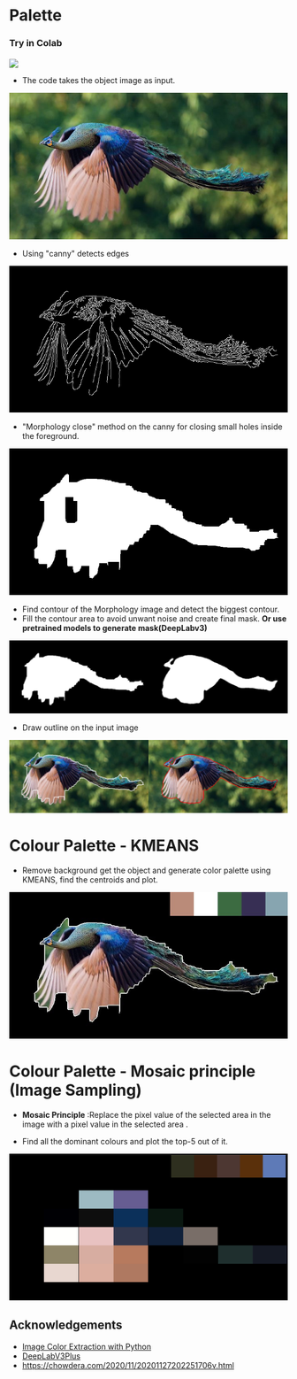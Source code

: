 # Palette

### Try in Colab
[<img src="https://colab.research.google.com/assets/colab-badge.svg" align="center">](https://colab.research.google.com/github/vijishmadhavan/Palette/blob/master/Palette_10.ipynb)

- The code takes the object image as input.
<p align="center"><img src="https://github.com/vijishmadhavan/Palette/blob/master/Images/flying-peacock-fb1__700.jpeg"/></p>

- Using "canny" detects edges

<p align="center"><img src="https://github.com/vijishmadhavan/Palette/blob/master/Images/download%20(4).png"/></p>

- "Morphology close" method on the canny for closing small holes inside the foreground.

<p align="center"><img src="https://github.com/vijishmadhavan/Palette/blob/master/Images/download%20(5).png"/></p>

- Find contour of the Morphology image and detect the biggest contour.
- Fill the contour area to avoid unwant noise and create final mask. **Or use pretrained models to generate mask(DeepLabv3)**

<p align="center"><img src="https://github.com/vijishmadhavan/Palette/blob/master/Images/download%20(3)-side.png"/></p>


- Draw outline on the input image

<p align="center"><img src="https://github.com/vijishmadhavan/Palette/blob/master/Images/download%20(10).png"/></p>

# Colour Palette - KMEANS
- Remove background get the object and generate color palette using KMEANS, find the centroids and plot.

<p align="center"><img src="https://github.com/vijishmadhavan/Palette/blob/master/Images/aaaa.jpg"/></p>

# Colour Palette - Mosaic principle (Image Sampling)

- **Mosaic Principle** :Replace the pixel value of the selected area in the image with a pixel value in the selected area .

- Find all the dominant colours and plot the top-5 out of it.

<p align="center"><img src="https://github.com/vijishmadhavan/Palette/blob/master/Images/download.png"/></p>




## Acknowledgements

- [Image Color Extraction with Python](https://towardsdatascience.com/image-color-extraction-with-python-in-4-steps-8d9370d9216e)
- [DeepLabV3Plus](https://github.com/VainF/DeepLabV3Plus-Pytorch)
- https://chowdera.com/2020/11/20201127202251706v.html
